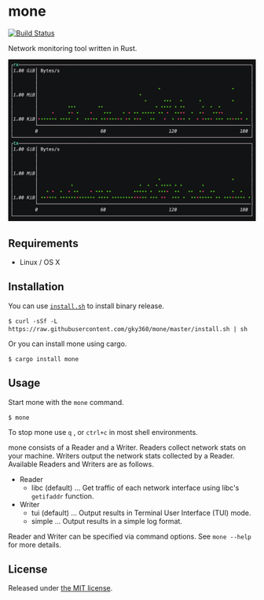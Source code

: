 # mone

[![Build Status](https://travis-ci.org/gky360/mone.svg?branch=master)](https://travis-ci.org/gky360/mone)

Network monitoring tool written in Rust.

<img src="./assets/demo.gif" alt="Demo cast">

## Requirements

- Linux / OS X

## Installation

You can use [`install.sh`](https://github.com/gky360/mone/blob/master/install.sh) to install binary release.

```
$ curl -sSf -L https://raw.githubusercontent.com/gky360/mone/master/install.sh | sh
```

Or you can install mone using cargo.

```
$ cargo install mone
```

## Usage

Start mone with the `mone` command.

```
$ mone
```

To stop mone use `q` , or `ctrl+c` in most shell environments.

mone consists of a Reader and a Writer.
Readers collect network stats on your machine.
Writers output the network stats collected by a Reader.
Available Readers and Writers are as follows.

- Reader
    - libc (default) ... Get traffic of each network interface using libc's `getifaddr` function.
- Writer
    - tui (default) ... Output results in Terminal User Interface (TUI) mode.
    - simple ... Output results in a simple log format.

Reader and Writer can be specified via command options.
See `mone --help` for more details.

## License

Released under [the MIT license](LICENSE).
